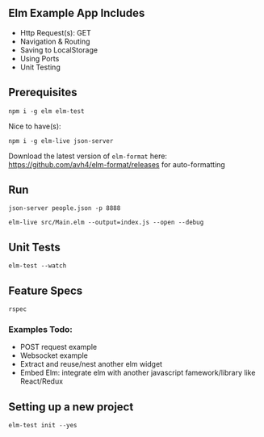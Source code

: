 ## Elm Example App Includes

- Http Request(s): GET
- Navigation & Routing
- Saving to LocalStorage
- Using Ports
- Unit Testing

## Prerequisites
```
npm i -g elm elm-test
```
Nice to have(s):
```
npm i -g elm-live json-server
```
Download the latest version of ```elm-format``` here: https://github.com/avh4/elm-format/releases for auto-formatting

## Run

```
json-server people.json -p 8888

elm-live src/Main.elm --output=index.js --open --debug
```

## Unit Tests

```
elm-test --watch
```

## Feature Specs

```
rspec
```

### Examples Todo:

- POST request example
- Websocket example
- Extract and reuse/nest another elm widget
- Embed Elm: integrate elm with another javascript famework/library like React/Redux

## Setting up a new project

```
elm-test init --yes
```

